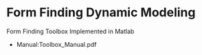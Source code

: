 # Form Finding Dynamic Modeling
Form Finding Toolbox Implemented in Matlab
- Manual:Toolbox_Manual.pdf 
